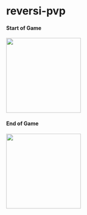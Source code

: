 # reversi-pvp

#### Start of Game
<img src="https://github.com/goto-untrapped/reversi/assets/81311319/4fc382e2-c27e-4a0d-9ef9-dcb3fa7fee77" width="200">

#### End of Game
<img src="https://github.com/goto-untrapped/reversi/assets/81311319/e2919130-3a69-4615-a0f3-cab0a0d38ea2" width="200">